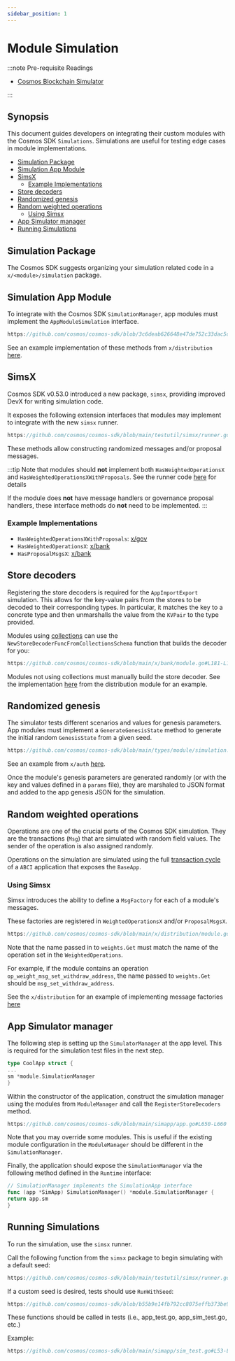 ```yaml
---
sidebar_position: 1
---
```


# Module Simulation

:::note Pre-requisite Readings

* [Cosmos Blockchain Simulator](../../learn/advanced/12-simulation.md)

:::

## Synopsis

This document guides developers on integrating their custom modules with the Cosmos SDK `Simulations`.
Simulations are useful for testing edge cases in module implementations.

* [Simulation Package](#simulation-package)
* [Simulation App Module](#simulation-app-module)
* [SimsX](#simsx)
    * [Example Implementations](#example-implementations)
* [Store decoders](#store-decoders)
* [Randomized genesis](#randomized-genesis)
* [Random weighted operations](#random-weighted-operations)
    * [Using Simsx](#using-simsx)
* [App Simulator manager](#app-simulator-manager)
* [Running Simulations](#running-simulations)



## Simulation Package

The Cosmos SDK suggests organizing your simulation related code in a `x/<module>/simulation` package.

## Simulation App Module

To integrate with the Cosmos SDK `SimulationManager`, app modules must implement the `AppModuleSimulation` interface.

```go reference
https://github.com/cosmos/cosmos-sdk/blob/3c6deab626648e47de752c33dac5d06af83e3ee3/types/module/simulation.go#L16-L27
```

See an example implementation of these methods from `x/distribution` [here](https://github.com/cosmos/cosmos-sdk/blob/b55b9e14fb792cc8075effb373be9d26327fddea/x/distribution/module.go#L170-L194).

## SimsX

Cosmos SDK v0.53.0 introduced a new package, `simsx`, providing improved DevX for writing simulation code.

It exposes the following extension interfaces that modules may implement to integrate with the new `simsx` runner.

```go reference
https://github.com/cosmos/cosmos-sdk/blob/main/testutil/simsx/runner.go#L223-L234
```

These methods allow constructing randomized messages and/or proposal messages.

:::tip
Note that modules should **not** implement both `HasWeightedOperationsX` and `HasWeightedOperationsXWithProposals`.
See the runner code [here](https://github.com/cosmos/cosmos-sdk/blob/main/testutil/simsx/runner.go#L330-L339) for details

If the module does **not** have message handlers or governance proposal handlers, these interface methods do **not** need to be implemented.
:::

### Example Implementations

* `HasWeightedOperationsXWithProposals`: [x/gov](https://github.com/cosmos/cosmos-sdk/blob/main/x/gov/module.go#L242-L261)
* `HasWeightedOperationsX`: [x/bank](https://github.com/cosmos/cosmos-sdk/blob/main/x/bank/module.go#L199-L203)
* `HasProposalMsgsX`: [x/bank](https://github.com/cosmos/cosmos-sdk/blob/main/x/bank/module.go#L194-L197)

## Store decoders

Registering the store decoders is required for the `AppImportExport` simulation. This allows
for the key-value pairs from the stores to be decoded to their corresponding types.
In particular, it matches the key to a concrete type and then unmarshalls the value from the `KVPair` to the type provided.

Modules using [collections](https://github.com/cosmos/cosmos-sdk/blob/main/collections/README.md) can use the `NewStoreDecoderFuncFromCollectionsSchema` function that builds the decoder for you:

```go reference
https://github.com/cosmos/cosmos-sdk/blob/main/x/bank/module.go#L181-L184
```

Modules not using collections must manually build the store decoder.
See the implementation [here](https://github.com/cosmos/cosmos-sdk/blob/main/x/distribution/simulation/decoder.go) from the distribution module for an example.

## Randomized genesis

The simulator tests different scenarios and values for genesis parameters.
App modules must implement a `GenerateGenesisState` method to generate the initial random `GenesisState` from a given seed.

```go reference
https://github.com/cosmos/cosmos-sdk/blob/main/types/module/simulation.go#L20
```

See an example from `x/auth` [here](https://github.com/cosmos/cosmos-sdk/blob/main/x/auth/module.go#L169-L172).

Once the module's genesis parameters are generated randomly (or with the key and
values defined in a `params` file), they are marshaled to JSON format and added
to the app genesis JSON for the simulation.

## Random weighted operations

Operations are one of the crucial parts of the Cosmos SDK simulation. They are the transactions
(`Msg`) that are simulated with random field values. The sender of the operation
is also assigned randomly.

Operations on the simulation are simulated using the full [transaction cycle](../../learn/advanced/01-transactions.md) of a
`ABCI` application that exposes the `BaseApp`.

### Using Simsx

Simsx introduces the ability to define a `MsgFactory` for each of a module's messages.

These factories are registered in `WeightedOperationsX` and/or `ProposalMsgsX`.

```go reference
https://github.com/cosmos/cosmos-sdk/blob/main/x/distribution/module.go#L196-L206
```

Note that the name passed in to `weights.Get` must match the name of the operation set in the `WeightedOperations`.

For example, if the module contains an operation `op_weight_msg_set_withdraw_address`, the name passed to `weights.Get` should be `msg_set_withdraw_address`.

See the `x/distribution` for an example of implementing message factories [here](https://github.com/cosmos/cosmos-sdk/blob/main/x/distribution/simulation/msg_factory.go)

## App Simulator manager

The following step is setting up the `SimulatorManager` at the app level. This
is required for the simulation test files in the next step.

```go
type CoolApp struct {
...
sm *module.SimulationManager
}
```

Within the constructor of the application, construct the simulation manager using the modules from `ModuleManager` and call the `RegisterStoreDecoders` method.

```go reference
https://github.com/cosmos/cosmos-sdk/blob/main/simapp/app.go#L650-L660
```

Note that you may override some modules.
This is useful if the existing module configuration in the `ModuleManager` should be different in the `SimulationManager`.

Finally, the application should expose the `SimulationManager` via the following method defined in the `Runtime` interface:

```go
// SimulationManager implements the SimulationApp interface
func (app *SimApp) SimulationManager() *module.SimulationManager {
return app.sm
}
```

## Running Simulations

To run the simulation, use the `simsx` runner.

Call the following function from the `simsx` package to begin simulating with a default seed:

```go reference
https://github.com/cosmos/cosmos-sdk/blob/main/testutil/simsx/runner.go#L69-L88
```

If a custom seed is desired, tests should use `RunWithSeed`:

```go reference
https://github.com/cosmos/cosmos-sdk/blob/b55b9e14fb792cc8075effb373be9d26327fddea/testutil/simsx/runner.go#L151-L168
```

These functions should be called in tests (i.e., app_test.go, app_sim_test.go, etc.)

Example:

```go reference
https://github.com/cosmos/cosmos-sdk/blob/main/simapp/sim_test.go#L53-L65
```
